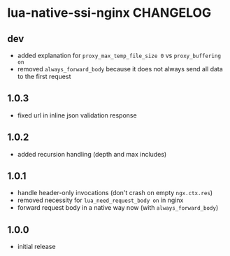 # lua-native-ssi-nginx CHANGELOG

## dev

- added explanation for `proxy_max_temp_file_size 0` vs `proxy_buffering on`
- removed `always_forward_body` because it does not always send all data to the first request

## 1.0.3

- fixed url in inline json validation response

## 1.0.2

- added recursion handling (depth and max includes)

## 1.0.1

- handle header-only invocations (don't crash on empty `ngx.ctx.res`)
- removed necessity for `lua_need_request_body on` in nginx
- forward request body in a native way now (with `always_forward_body`)

## 1.0.0

- initial release
